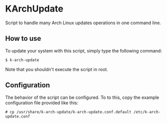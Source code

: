 # KArchUpdate
Script to handle many Arch Linux updates operations in one command line.

## How to use
To update your system with this script, simply type the following command:
```
$ k-arch-update
```
Note that you shouldn't execute the script in root.

## Configuration
The behavior of the script can be configured. To to this, copy the example configuration file
provided like this:
```
# cp /usr/share/k-arch-update/k-arch-update.conf.default /etc/k-arch-update.conf
```